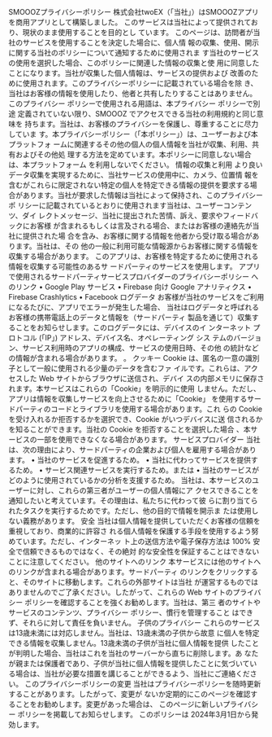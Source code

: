 SMOOOZプライバシーポリシー
株式会社twoEX（「当社」）はSMOOOZアプリを商用アプリとして構築しました。
このサービスは当社によって提供されており、現状のまま使用することを目的とし
ています。
このページは、訪問者が当社のサービスを使用することを決定した場合に、個人情
報の収集、使用、開示に関する当社のポリシーについて通知するために使用されま
す当社のサービスの使用を選択した場合、このポリシーに関連した情報の収集と使
用に同意したことになります。当社が収集した個人情報は、サービスの提供および
改善のために使用されます。このプライバシーポリシーに記載されている場合を除
き、当社はお客様の情報を使用したり、他者と共有したりすることはありません。
このプライバシー ポリシーで使用される用語は、本プライバシー ポリシーで別途
定義されていない限り、SMOOOZ でアクセスできる当社の利用規約と同じ意味を
持ちます。当社は、お客様のプライバシーを保護し、尊重することに尽力していま
す。本プライバシーポリシー（「本ポリシー」）は、ユーザーおよび本プラットフォ
ームに関連するその他の個人の個人情報を当社が収集、利用、共有およびその他処
理する方法を定めています。本ポリシーに同意しない場合は、本プラットフォーム
を利用しないでください。
情報の収集と利用
より良いデータ収集を実現するために、当社サービスの使用中に、カメラ、位置情
報を含むがこれらに限定されない特定の個人を特定できる情報の提供を要求する場
合があります。当社が要求した情報は当社によって保持され、このプライバシー ポ
リシーに記載されているとおりに使用されます当社は、ユーザーコンテンツ、ダイ
レクトメッセージ、当社に提出された苦情、訴え、要求やフィードバックにお客様
が含まれるもしくは言及される場合、またはお客様の連絡先が当社に提供された場
合を含み、お客様に関する情報を他者から受け取る場合があります。当社は、その
他の一般に利用可能な情報源からお客様に関する情報を収集する場合があります。
このアプリは、お客様を特定するために使用される情報を収集する可能性のあるサ
ードパーティのサービスを使用します。
アプリで使用されるサードパーティサービスプロバイダーのプライバシーポリシー
へのリンク
• Google Play サービス
• Firebase 向け Google アナリティクス
• Firebase Crashlytics
• Facebook
ログデータ
お客様が当社のサービスをご利用になるたびに、アプリでエラーが発生した場合、
当社はログデータと呼ばれるお客様の携帯電話上のデータと情報を（サードパーティ
製品を通じて）収集することをお知らせします。このログデータには、デバイスのイ
ンターネット プロトコル (「IP」) アドレス、デバイス名、オペレーティング シス
テムのバージョン、サービス利用時のアプリの構成、サービスの使用日時、その他
の統計などの情報が含まれる場合があります。 。
クッキー
Cookie は、匿名の一意の識別子として一般に使用される少量のデータを含むファ
イルです。これらは、アクセスした Web サイトからブラウザに送信され、デバイ
スの内部メモリに保存されます。本サービスはこれらの「Cookie」を明示的に使用
しません。ただし、アプリは情報を収集しサービスを向上させるために「Cookie」
を使用するサードパーティのコードとライブラリを使用する場合があります。これ
らの Cookie を受け入れるか拒否するかを選択でき、Cookie がいつデバイスに送
信されるかを知ることができます。当社の Cookie を拒否することを選択した場合
、本サービスの一部を使用できなくなる場合があります。
サービスプロバイダー
当社は、次の理由により、サードパーティの企業および個人を雇用する場合があり
ます。
• 当社のサービスを促進するため。
• 当社に代わってサービスを提供するため。
• サービス関連サービスを実行するため。または
• 当社のサービスがどのように使用されているかの分析を支援するため。
当社は、本サービスのユーザーに対し、これらの第三者がユーザーの個人情報にア
クセスできることを通知したいと考えています。その理由は、私たちに代わって彼
らに割り当てられたタスクを実行するためです。ただし、他の目的で情報を開示ま
たは使用しない義務があります。
安全
当社は個人情報を提供していただくお客様の信頼を重視しており、商業的に許容さ
れる個人情報を保護する手段を使用するよう努めています。ただし、インターネッ
ト上の送信方法や電子保存方法は 100% 安全で信頼できるものではなく、その絶対
的な安全性を保証することはできないことに注意してください。
他のサイトへのリンク
本サービスには他のサイトへのリンクが含まれる場合があります。サードパーティ
のリンクをクリックすると、そのサイトに移動します。これらの外部サイトは当社
が運営するものではありませんのでご了承ください。したがって、これらの Web
サイトのプライバシー ポリシーを確認することを強くお勧めします。当社は、第三
者のサイトやサービスのコンテンツ、プライバシー ポリシー、慣行を管理すること
はできず、それらに対して責任を負いません。
子供のプライバシー
これらのサービスは13歳未満には対応しません。当社は、13歳未満の子供から故意
に個人を特定できる情報を収集しません。13歳未満の子供が当社に個人情報を提供
したことが判明した場合、当社はこれを当社のサーバーから直ちに削除します。あ
なたが親または保護者であり、子供が当社に個人情報を提供したことに気づいてい
る場合は、当社が必要な措置を講じることができるよう、当社にご連絡ください。
このプライバシーポリシーの変更
当社はプライバシーポリシーを随時更新することがあります。したがって、変更が
ないか定期的にこのページを確認することをお勧めします。変更があった場合は、
このページに新しいプライバシー ポリシーを掲載してお知らせします。
このポリシーは 2024年3月1日から発効します。
